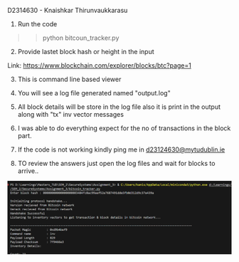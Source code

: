 D2314630 - Knaishkar Thirunvaukkarasu

1. Run the code

>> python bitcoun_tracker.py  

2. Provide lastet block hash or height in the input 

Link: https://www.blockchain.com/explorer/blocks/btc?page=1

3. This is command line based viewer

4. You will see a log file generated named "output.log" 

5. All block details will be store in the log file also it is print in the output along with "tx" inv vector messages

6. I was able to do everything expect for the no of transactions in the block part.

7. If the code is not working kindly ping me in d23124630@mytudublin.ie

8. TO review the answers just open the log files and wait for blocks to arrive.. 


![alt text](image.png)
